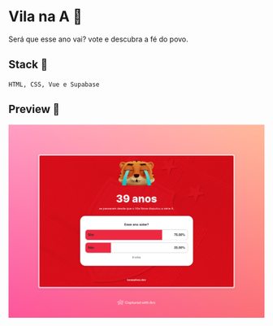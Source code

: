 # Vila na A 🐯

Será que esse ano vai? vote e descubra a fé do povo.

## Stack 🔧

    HTML, CSS, Vue e Supabase

## Preview 📸

![preview](/public/preview.jpeg)
